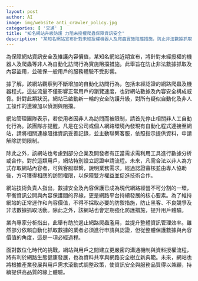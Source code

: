```yaml
---
layout: post
author: AI
image: img/website_anti_crawler_policy.jpg
categories: [ '交通' ]
title: "知名網站升級防護 力阻未授權爬蟲保障資訊安全"  
description: "某知名網站宣布針對未經授權機器人及爬蟲實施阻擋措施，防止非法數據抓取及內容盜用，並設立認證申請流程，平衡技術合作與網路安全，樹立數位時代內容保護新典範。"
---
```

為保障網站資訊安全及維護內容價值，某知名網站近期宣布，將針對未經授權的機器人及爬蟲等非人為自動化訪問行為實施阻擋措施。此舉旨在防止非法數據抓取及內容盜用，並確保一般用戶的服務體驗不受影響。

據了解，該網站觀察到不斷增加的自動化訪問行為，包括未經認證的網路爬蟲及機器程式，這些流量不僅影響正常用戶的瀏覽速度，也對網站數據及內容安全構成威脅。針對此類狀況，網站已啟動新一輪的安全防護升級，對所有疑似自動化及非人工操作的連線加以偵測與阻擋。

網站管理團隊表示，若使用者因非人為訪問而被限制，請首先停止相關非人工自動化行為。該團隊亦提醒，凡是在公司或個人網路環境內發現有自動化程式連接至網站，請將相關連線阻擋資訊妥善記錄，並主動聯繫客服，依照指示提供資料，申請解除訪問限制。

除此之外，該網站也考慮到部分企業及開發者有正當需求需利用工具進行數據分析或合作。對於這類用戶，網站特別設立認證申請流程。未來，凡需合法以非人為方式存取網站內容者，可與客服聯繫，說明業務需求，經過認證審核並由專人協助後，方可獲得相應的訪問權限，以保障雙方權益並促進技術合作。

網站技術負責人指出，數據安全及內容保護已成為現代網路經營不可分割的一環，平衡資訊公開與內容保護間的界線，更是網路平台持續發展的核心要素。為了維持網站的正常運作和內容價值，不得不採取必要的防禦措施，防止黑客、不良競爭及非法數據抓取活動。除此之外，該網站也會定期強化防護措施，提升用戶體驗。

業內專家分析指出，此舉有助於遏止網路爬蟲濫用，並提升整體資訊管理效率。雖然部分依賴自動化抓取數據的業者必須進行申請與認證，但從整體保護數據與內容價值的角度，這是一項必經過程。

面對數位化時代的挑戰，網站與用戶之間建立更嚴密的溝通機制與資料授權流程，將有利於網路生態健康發展，也為資料共享與網路安全樹立新典範。未來，網站也將根據產業發展與用戶需求滾動式調整政策，使資訊安全與服務品質得以兼顧，持續提供高品質的線上體驗。